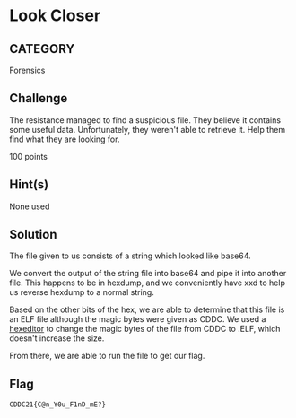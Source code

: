 # Look Closer

## CATEGORY

Forensics

## Challenge

The resistance managed to find a suspicious file. They believe it contains some useful data. Unfortunately, they weren't able to retrieve it. Help them find what they are looking for.

100 points

## Hint(s)

None used

## Solution

The file given to us consists of a string which looked like base64.

We convert the output of the string file into base64 and pipe it into another file. This happens to be in hexdump, and we conveniently have xxd to help us reverse hexdump to a normal string.

Based on the other bits of the hex, we are able to determine that this file is an ELF file although the magic bytes were given as CDDC. We used a [hexeditor](https://hexed.it/) to change the magic bytes of the file from CDDC to .ELF, which doesn't increase the size.

From there, we are able to run the file to get our flag.

## Flag

    CDDC21{C@n_Y0u_F1nD_mE?}
